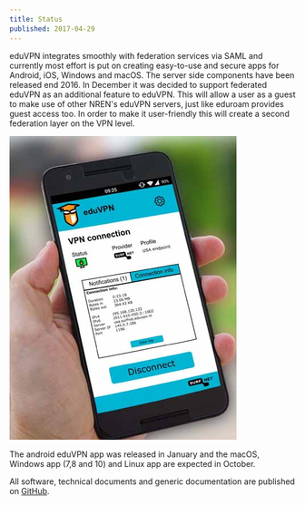 ```yaml
---
title: Status
published: 2017-04-29
---
```


eduVPN integrates smoothly with federation services via SAML and currently most 
effort is put on creating easy-to-use and secure apps for Android, iOS, Windows 
and macOS. The server side components have been released end 2016. In December 
it was decided to support federated eduVPN as an additional feature to eduVPN. 
This will allow a user as a guest to make use of other NREN's eduVPN servers, 
just like eduroam provides guest access too. In order to make it user-friendly 
this will create a second federation layer on the VPN level.

![Android App](../img/backgroundmobile-smallest.jpg)

The android eduVPN app was released  in January and the macOS, Windows app 
(7,8 and 10) and Linux app are expected in October.

All software, technical documents and generic documentation are published on 
[GitHub](https://github.com/eduvpn/).
